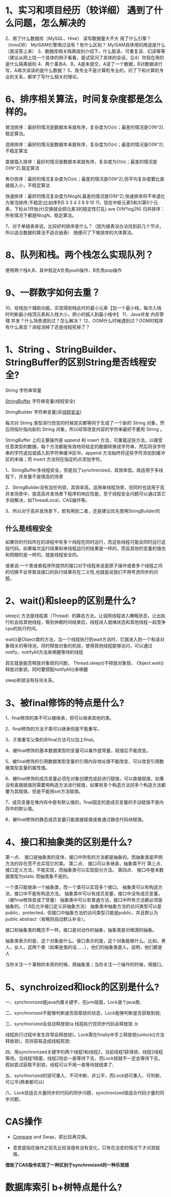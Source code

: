 # 1、实习和项目经历（较详细） 遇到了什么问题，怎么解决的

2、用了什么数据库（MySQL、Hive） 读写数据量大不大 用了什么引擎？（InnoDB） MyISAM引擎用过没有？有什么区别？ MyISAM具体用的用途是什么（我没答上来）
3、数据库相关隔离级别介绍下。什么脏读、可重复读、幻读等等（建议从网上找一个具体的例子看看，面试官问了具体的会话，见4）你现在用的是什么隔离级别
4、两个事务A、B，A是未提交，A读了一个数据，B对数据进行写，A再次读读的是什么数据？
5、我专业不是计算机专业的，问了下和计算机专业的关系，都学了写什么相关的理论。

# 6、排序相关算法，时间复杂度都是怎么样的。

冒泡排序：最好的情况是数据本来就有序，复杂度为O(n)；最差的情况是O(N^2),稳定算法。

选择排序：最好的情况是数据本来就有序，复杂度为O(n)；最差的情况是O(N^2),不稳定算法

直接插入排序：最好的情况是数据本来就有序，复杂度为O(n)；最差的情况是O(N^2),稳定算法

希尔排序：最好的情况复杂度为O(n)；最差的情况是O(N^2),但平均复杂度要比直接插入小，不稳定算法

快速排序：最好的情况复杂度为NlogN,最差的情况是O(N^2),快速排序将不幸退化为冒泡排序;不稳定(比如序列5 3 3 4 3 8 9 10 11，现在中枢元素5和3(第5个元素，下标从1开始计)交换就会把元素3的稳定性打乱) ave O(N*log2N) 
归并排序：所有情况下都是NlogN，稳定算法。







7、对于单链表来说，比较好的排序是什么？（因为链表没办法找到前几个节点，所以适合数据的算法不适合链表） 随便问了下堆排序的大体算法。
# 8、队列和栈。两个栈怎么实现队列？

使用两个栈A,B，其中假定A负责push操作，B负责pop操作





# 9、一群数字如何去重？







10、给栈加个辅助功能，实现得到栈此时的最小元素【加一个最小栈，每次入栈时判断最小栈顶元素和入栈大小，把小的插入到最小栈中】
11、Java并发 内存管理 并发？什么场景遇到过？怎么解决？
12、OOM什么时候遇到过？OOM时程序有什么表现？进程消掉了还是线程死掉了？





# 1、String 、StringBuilder、StringBuffer的区别String是否线程安全?

String 字符串常量

[StringBuffer](https://so.csdn.net/so/search?q=StringBuffer) 字符串变量(线程安全)

StringBuilder 字符串变量(非[线程安全](https://so.csdn.net/so/search?q=线程安全))



每次对 String 类型进行改变的时候其实都等同于生成了一个新的 String 对象，然后将指针指向新的 String 对象，所以经常改变内容的字符串最好不要用 String 。



StringBuffer 上的主要操作是 append 和 insert 方法，可重载这些方法，以接受任意类型的数据。每个方法都能有效地将给定的数据转换成字符串，然后将该字符串的字符追加或插入到字符串缓冲区中。append 方法始终将这些字符添加到缓冲区的末端；而 insert 方法则在指定的点添加字符。



1、StringBuffer多线程安全，但是加了synchronized，其效率低。故适用于多线程下，并发量不是很高的场景

2、StringBuilder没有加任何锁，其效率高，适用单线程场景，但同时也适用于高并发场景中，提高高并发场景下程序的响应性能，至于线程安全问题可以通过其它手段解决，如ThreadLocal，CAS操作等。

3、所以对于高并发场景下，若有用到二者，还是建议优先使用StringBuilder的



## 什么是线程安全

如果你的代码所在的进程中有多个线程在同时运行，而这些线程可能会同时运行这段代码。如果每次运行结果和单线程运行的结果是一样的，而且其他的变量的值也和预期的是一样的，就是线程安全的。

或者说:一个类或者程序所提供的接口对于线程来说是原子操作或者多个线程之间的切换不会导致该接口的执行结果存在二义性,也就是说我们不用考虑同步的问题。




# 2、wait()和sleep的区别是什么?

sleep() 方法是线程类（Thread）的静态方法，让调用线程进入睡眠状态，让出执行机会给其他线程，等到休眠时间结束后，线程进入就绪状态和其他线程一起竞争cpu的执行时间。



wait()是Object类的方法，当一个线程执行到wait方法时，它就进入到一个和该对象相关的等待池，同时释放对象的机锁，使得其他线程能够访问，可以通过notify，notifyAll方法来唤醒等待的线程



其实就是能否释放对象锁的问题，
Thread.sleep()不释放对象锁，
Object.wait()释放对象锁，同时要搭配notifyAll()来唤醒



sleep和锁没有任何关系。

# 3、被final修饰的特点是什么?

1、final修饰的类不可以被继承，但可以继承其他的类。

2、final修饰的方法子类可以继承但是不能重写。

3、子类重写父类的非final方法可以加上final。

4、被final修饰的基本数据类型的变量可以看作是常量，赋值后不能改变。

5、被final修饰的引用数据类型变量的引用内存地址值不能改变，可以改变引用数据类型变量的属性值。

6、被final修饰的成员变量必须在对象创建完成前进行赋值，可以直接赋值，如果没有直接赋值则需要用构造方法进行赋值，如果有多个构造方法则多个构造方法都要为其赋值，但是不能用set方法赋值。

7、成员变量在堆内存中是有默认值的，final固定的是成员变量的手动赋值不是内存中的默认值。

8、被final修饰的静态成员变量只能直接赋值或者通过静态代码块赋值。



# 4、接口和抽象类的区别是什么?

第一点． 接口是抽象类的变体，接口中所有的方法都是抽象的。而抽象类是声明方法的存在而不去实现它的类。
第二点． 接口可以多继承，抽象类不行
第三点． 接口定义方法，不能实现，而抽象类可以实现部分方法。
第四点． 接口中基本数据类型为static 而抽类象不是的。



一个类只能继承一个抽象类，而一个类可以实现多个接口。
抽象类可以有构造方法，接口中不能有构造方法。
抽象类中可以有成员变量，接口中没有成员变量。（被final修饰变成了常量）
抽象类中可以有普通方法，接口中所有方法都必须是抽象的。（1.8后允许接口定义非抽象方法）
抽象类中抽象方法的访问类型可以是public，protected，但接口中抽象方法的访问类型只能是public，并且默认为public abstract（省略则自动默认补全）。



接口和抽象类的概念不一样。接口是对动作的抽象，抽象类是对根源的抽象。

抽象类表示的是，这个对象是什么。接口表示的是，这个对象能做什么。比如，男人，女人，这两个类（如果是类的话……），他们的抽象类是人。说明，他们都是人

当你关注一个事物的本质的时候，用抽象类；当你关注一个操作的时候，用接口。





# 5、synchroized和lock的区别是什么?

一、synchronized是java内置关键字，在jvm层面，Lock是个java类;

二、synchronized不能够判断是否获取锁的状态，Lock能够判断是否获取到锁;

三、synchronized会自动释放锁(a 线程执行完同步代码会释放锁 ;b

线程执行过程中发生异常会释放锁)，Lock需在finally中手工释放锁(unlock()方法释放锁)，否则容易造成线程死锁;

四、用synchronized关键字的两个线程1和线程2，当前线程1获得锁，线程2线程等待。当线程1阻塞，线程2则会一直等待下去，而Lock锁就不一定会等待下去，假如尝试获取不到锁，线程可以不用一直等待就结束了;

五、synchronized的锁可重入、不可中断、非公平，而Lock锁可重入、可判断、可公平(两者都可以)

六、Lock锁适合大量同步的代码的同步问题，synchronized锁适合代码少量的同步问题。











# CAS操作

- [Compare](https://so.csdn.net/so/search?q=Compare) and Swap，即比较再交换。

- 意思是指在操作之前先比较该值有没有变化，只有在没变的情况下才对其赋值。

**借助了CAS指令实现了一种区别于synchronized的一种乐观锁**





# 数据库索引 b+树特点是什么?

